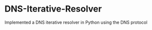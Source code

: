 DNS-Iterative-Resolver
======================

Implemented a DNS iterative resolver in Python using the DNS protocol 
